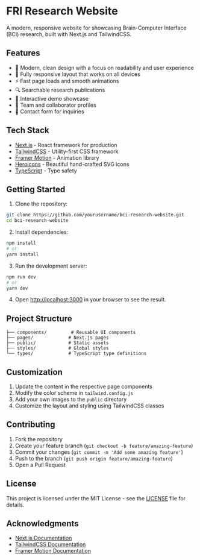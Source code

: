 # FRI Research Website

A modern, responsive website for showcasing Brain-Computer Interface (BCI) research, built with Next.js and TailwindCSS.

## Features

- 🎨 Modern, clean design with a focus on readability and user experience
- 📱 Fully responsive layout that works on all devices
- ⚡ Fast page loads and smooth animations
- 🔍 Searchable research publications
- 🎥 Interactive demo showcase
- 👥 Team and collaborator profiles
- 📝 Contact form for inquiries

## Tech Stack

- [Next.js](https://nextjs.org/) - React framework for production
- [TailwindCSS](https://tailwindcss.com/) - Utility-first CSS framework
- [Framer Motion](https://www.framer.com/motion/) - Animation library
- [Heroicons](https://heroicons.com/) - Beautiful hand-crafted SVG icons
- [TypeScript](https://www.typescriptlang.org/) - Type safety

## Getting Started

1. Clone the repository:
```bash
git clone https://github.com/yourusername/bci-research-website.git
cd bci-research-website
```

2. Install dependencies:
```bash
npm install
# or
yarn install
```

3. Run the development server:
```bash
npm run dev
# or
yarn dev
```

4. Open [http://localhost:3000](http://localhost:3000) in your browser to see the result.

## Project Structure

```
├── components/         # Reusable UI components
├── pages/             # Next.js pages
├── public/            # Static assets
├── styles/            # Global styles
└── types/             # TypeScript type definitions
```

## Customization

1. Update the content in the respective page components
2. Modify the color scheme in `tailwind.config.js`
3. Add your own images to the `public` directory
4. Customize the layout and styling using TailwindCSS classes

## Contributing

1. Fork the repository
2. Create your feature branch (`git checkout -b feature/amazing-feature`)
3. Commit your changes (`git commit -m 'Add some amazing feature'`)
4. Push to the branch (`git push origin feature/amazing-feature`)
5. Open a Pull Request

## License

This project is licensed under the MIT License - see the [LICENSE](LICENSE) file for details.

## Acknowledgments

- [Next.js Documentation](https://nextjs.org/docs)
- [TailwindCSS Documentation](https://tailwindcss.com/docs)
- [Framer Motion Documentation](https://www.framer.com/docs/) 
